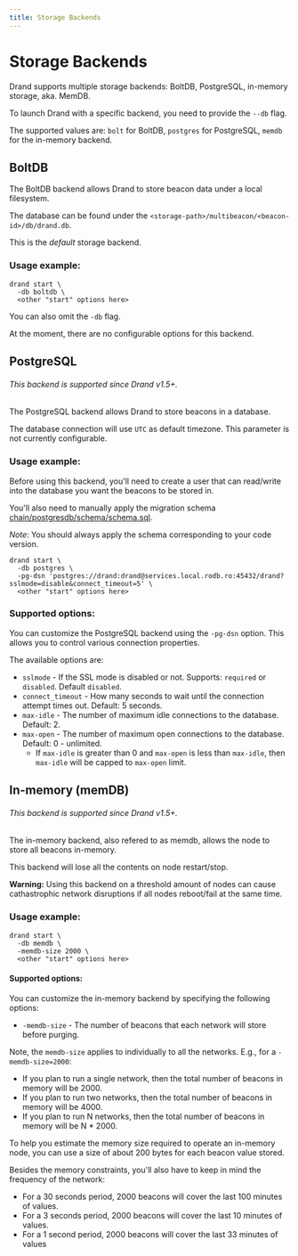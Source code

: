 ```yaml
---
title: Storage Backends
---
```


# Storage Backends

Drand supports multiple storage backends: BoltDB, PostgreSQL, in-memory storage, aka. MemDB.

To launch Drand with a specific backend, you need to provide the `--db` flag.

The supported values are: `bolt` for BoltDB, `postgres` for PostgreSQL, `memdb` for the in-memory backend.

## BoltDB

The BoltDB backend allows Drand to store beacon data under a local filesystem.

The database can be found under the `<storage-path>/multibeacon/<beacon-id>/db/drand.db`.

This is the _default_ storage backend.

### Usage example:
```shell
drand start \
  -db boltdb \
  <other "start" options here>
```

You can also omit the `-db` flag.

At the moment, there are no configurable options for this backend.

## PostgreSQL

###### This backend is supported since Drand v1.5+.

The PostgreSQL backend allows Drand to store beacons in a database.

The database connection will use `UTC` as default timezone. This parameter is not currently configurable.

### Usage example:

Before using this backend, you'll need to create a user that can read/write into the database you want the
beacons to be stored in.

You'll also need to manually apply the migration schema [chain/postgresdb/schema/schema.sql](https://github.com/drand/drand/blob/f18ccee8e57babb635742f7f73d4289a943b533a/chain/postgresdb/schema/schema.sql).

_Note_: You should always apply the schema corresponding to your code version.

```shell
drand start \
  -db postgres \
  -pg-dsn 'postgres://drand:drand@services.local.rodb.ro:45432/drand?sslmode=disable&connect_timeout=5' \
  <other "start" options here>
```

### Supported options:

You can customize the PostgreSQL backend using the `-pg-dsn` option. This allows you to control various connection
properties.

The available options are:
- `sslmode` - If the SSL mode is disabled or not. Supports: `required` or `disabled`. Default `disabled`.
- `connect_timeout` - How many seconds to wait until the connection attempt times out. Default: 5 seconds.
- `max-idle` - The number of maximum idle connections to the database. Default: 2.
- `max-open` - The number of maximum open connections to the database. Default: 0 - unlimited.
  - If `max-idle` is greater than 0 and `max-open` is less than `max-idle`, then `max-idle` will be capped to `max-open` limit.

## In-memory (memDB)

###### This backend is supported since Drand v1.5+.

The in-memory backend, also refered to as memdb, allows the node to store all beacons in-memory.

This backend will lose all the contents on node restart/stop.

**Warning:** Using this backend on a threshold amount of nodes can cause cathastrophic network disruptions if
all nodes reboot/fail at the same time.

### Usage example:
```shell
drand start \
  -db memdb \
  -memdb-size 2000 \
  <other "start" options here>
```
 #### Supported options:

You can customize the in-memory backend by specifying the following options:
- `-memdb-size` - The number of beacons that each network will store before purging.

Note, the `memdb-size` applies to individually to all the networks. E.g., for a `-memdb-size=2000`:
- If you plan to run a single network, then the total number of beacons in memory will be 2000.
- If you plan to run two networks, then the total number of beacons in memory will be 4000.
- If you plan to run N networks, then the total number of beacons in memory will be N * 2000.

To help you estimate the memory size required to operate an in-memory node, you can use a size
of about 200 bytes for each beacon value stored.

Besides the memory constraints, you'll also have to keep in mind the frequency of the network:
- For a 30 seconds period, 2000 beacons will cover the last 100 minutes of values.
- For a 3 seconds period, 2000 beacons will cover the last 10 minutes of values.
- For a 1 second period, 2000 beacons will cover the last 33 minutes of values
